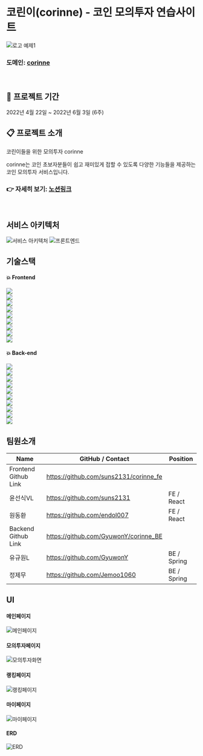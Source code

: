 # 코린이(corinne) - 코인 모의투자 연습사이트

![로고 예제1](https://user-images.githubusercontent.com/42165194/170652570-58f367d8-dd2a-4c6e-9ff1-880decb4eb3e.png)

### 도메인: [corinne](https://www.corinne.kr)

<br/>

## :calendar: 프로젝트 기간

2022년 4월 22일 ~ 2022년 6월 3일 (6주)

## :clipboard: 프로젝트 소개

코린이들을 위한 모의투자 corinne

corinne는 코인 초보자분들이 쉽고 재미있게 접할 수 있도록 다양한 기능들을 제공하는 코인 모의투자 서비스입니다.

### 👉 자세히 보기: [노션링크](https://silken-hip-c47.notion.site/corinne-dd258f60090745c9849f9462080514b2)

<br/>

## 서비스 아키텍처

![서비스 아키텍처](https://user-images.githubusercontent.com/93954839/170642303-5fc5675f-37a7-450b-9611-3710fcb410eb.PNG)
![프론트엔드 ](https://user-images.githubusercontent.com/42165194/171688402-b36119fd-9b6f-429a-9c29-b80f25b91764.png)
## 기술스택

#### :boom: Frontend

<img src="https://img.shields.io/badge/next.js-000000?style=flat&logo=next.js&logoColor=white"><br/>
<img src="https://img.shields.io/badge/vercel-000000?style=flat&logo=vercel&logoColor=white"><br/>
<img src="https://img.shields.io/badge/redux-764abc?style=flat&logo=redux&logoColor=white"><br/>
<img src="https://img.shields.io/badge/tailwindCSS-06b6d4?style=flat&logo=tailwindCSS&logoColor=white"><br/>
<img src="https://img.shields.io/badge/PostCSS-dd3a0a?style=flat&logo=POSTCSS&logoColor=white"><br/>
<img src="https://img.shields.io/badge/sockjs-1877F2?style=flat&logo=ssockjs&logoColor=white"><br/>
<img src="https://img.shields.io/badge/stomp-1877F2?style=flat&logo=stomp&logoColor=white"><br/>
<img src="https://img.shields.io/badge/ApexChart-1877F2?style=flat&logo=ApexChart&logoColor=white"><br/>
<img src="https://img.shields.io/badge/Chart.js-ff6384?style=flat&logo=Chart.js&logoColor=white"><br/>

#### :boom: Back-end

<img src="https://img.shields.io/badge/SpringBoot-6db33f?style=flat&logo=SpringBoot&logoColor=white"><br/>
<img src="https://img.shields.io/badge/Spring Security-6db33f?style=flat&logo=Spring Security&logoColor=white"><br/>
<img src="https://img.shields.io/badge/Socket.io-010101?style=flat&logo=Socket.io&logoColor=white"><br/>
<img src="https://img.shields.io/badge/MySQL-4479a1?style=flat&logo=MySQL&logoColor=white"><br/>
<img src="https://img.shields.io/badge/Redis-dc382d?style=flat&logo=Redis&logoColor=white"><br/>
<img src="https://img.shields.io/badge/AWS S3-232f3e?style=flat&logo=Amazon AWS&logoColor=white"><br/>
<img src="https://img.shields.io/badge/GitHub Actions-2088ff?style=flat&logo=GitHub Actions&logoColor=white"><br/>
<img src="https://img.shields.io/badge/AWS CodeDeploy-232f3e?style=flat&logo=Amazon AWS&logoColor=white"><br/>
<img src="https://img.shields.io/badge/NGINX-009639?style=flat&logo=NGINX&logoColor=white"><br/>
<img src="https://img.shields.io/badge/AWS EC2-232f3e?style=flat&logo=Amazon AWS&logoColor=white"><br/>

## 팀원소개

| Name                 | GitHub / Contact                       | Position    |
| -------------------- | -------------------------------------- | ----------- |
| Frontend Github Link | https://github.com/suns2131/corinne_fe |
| 윤선식VL             | https://github.com/suns2131            | FE / React  |
| 원동환               | https://github.com/endol007            | FE / React  |
| Backend Github Link  | https://github.com/GyuwonY/corinne_BE  |
| 유규원L              | https://github.com/GyuwonY             | BE / Spring |
| 정제무               | https://github.com/Jemoo1060           | BE / Spring |     |

## UI

#### 메인페이지

![메인페이지](https://user-images.githubusercontent.com/93954839/170641474-02c4b7c7-5a94-450f-b026-a34d94643801.PNG)

#### 모의투자페이지

![모의투자화면](https://user-images.githubusercontent.com/93954839/170641555-55b3c709-ad0a-4475-a030-fa5c4871845e.PNG)

#### 랭킹페이지

![랭킹페이지](https://user-images.githubusercontent.com/93954839/170641525-ac36933e-cd80-4cf6-a462-f091431c2816.PNG)

#### 마이페이지

![마이페이지](https://user-images.githubusercontent.com/93954839/170641538-59df30c8-a305-4006-8b44-c2abade7a418.PNG)

#### ERD
![ERD](https://user-images.githubusercontent.com/42165194/170925272-e4d00fc2-ca2d-4b2a-a65d-79bdd488b02a.png)

